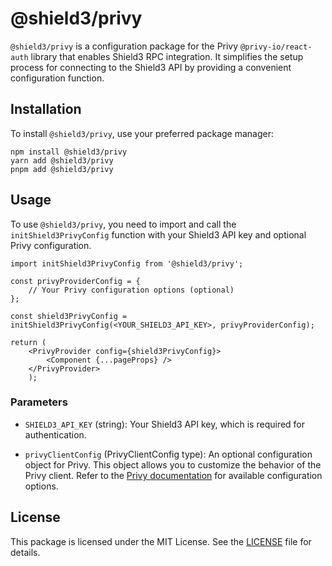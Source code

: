 # @shield3/privy

`@shield3/privy` is a configuration package for the Privy `@privy-io/react-auth` library that enables Shield3 RPC integration. It simplifies the setup process for connecting to the Shield3 API by providing a convenient configuration function.

## Installation

To install `@shield3/privy`, use your preferred package manager:

```shell
npm install @shield3/privy
yarn add @shield3/privy
pnpm add @shield3/privy
```

## Usage

To use `@shield3/privy`, you need to import and call the `initShield3PrivyConfig` function with your Shield3 API key and optional Privy configuration.

```tsx
import initShield3PrivyConfig from '@shield3/privy';

const privyProviderConfig = {
    // Your Privy configuration options (optional)
};

const shield3PrivyConfig = initShield3PrivyConfig(<YOUR_SHIELD3_API_KEY>, privyProviderConfig);

return (
    <PrivyProvider config={shield3PrivyConfig}>
        <Component {...pageProps} />
    </PrivyProvider>
    );
```

### Parameters

- `SHIELD3_API_KEY` (string): Your Shield3 API key, which is required for authentication.

- `privyClientConfig` (PrivyClientConfig type): An optional configuration object for Privy. This object allows you to customize the behavior of the Privy client. Refer to the [Privy documentation](https://docs.privy.io/reference/react-auth/modules#privyclientconfig) for available configuration options.

## License

This package is licensed under the MIT License. See the [LICENSE](../../LICENSE) file for details.
